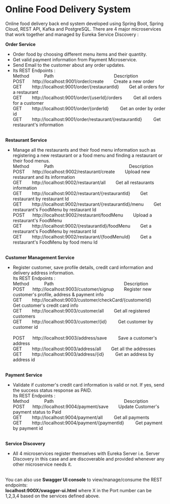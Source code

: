# Online Food Delivery System
Online food delivery back end system developed using Spring Boot, Spring Cloud, REST API, Kafka and PostgreSQL. There are 4 major microservices that work together and managed by Eureka Service Discovery : </br>

**Order Service**</br>
* Order food by choosing different menu items and their quantity.</br>
* Get valid payment information from Payment Microservice.</br>
* Send Email to the customer about any order updates.<br/>
* Its REST Endpoints :<br/>
Method&nbsp; &nbsp; &nbsp; &nbsp; &nbsp; &nbsp; Path&nbsp; &nbsp; &nbsp; &nbsp; &nbsp; &nbsp; &nbsp; &nbsp; &nbsp; &nbsp; &nbsp; &nbsp; &nbsp; &nbsp; &nbsp; &nbsp; &nbsp; &nbsp; &nbsp; &nbsp; &nbsp; &nbsp; &nbsp; &nbsp; Description</br>
POST&nbsp; &nbsp; &nbsp; 	       http://localhost:9001/order/create&nbsp; &nbsp; &nbsp; &nbsp; 	                 		Create a new order</br>
GET&nbsp; &nbsp; &nbsp; &nbsp; 	       	   http://localhost:9001/order/{restaurantId}&nbsp; &nbsp; &nbsp; &nbsp;                    Get all orders for a restaurant</br>
GET&nbsp; &nbsp; &nbsp; &nbsp; 	           http://localhost:9001/order/{userId}/orders	&nbsp; &nbsp; &nbsp; &nbsp;  	 	 		Get all orders for a customer</br>
GET&nbsp; &nbsp; &nbsp; &nbsp; 	           http://localhost:9001/order/{orderId}	&nbsp; &nbsp; &nbsp; &nbsp;  	         		Get an order by order id</br>
GET&nbsp; &nbsp; &nbsp; &nbsp; 	           http://localhost:9001/order/restaurant/{restaurantId}	&nbsp; &nbsp; &nbsp; &nbsp;  	Get restaurant's information</br><br/>

**Restaurant Service**</br>
* Manage all the restaurants and their food menu information such as registering a new restaurant or a food menu and 
finding a restaurant or their food menus.</br>
Method&nbsp; &nbsp; &nbsp; &nbsp; &nbsp; &nbsp; Path&nbsp; &nbsp; &nbsp; &nbsp; &nbsp; &nbsp; &nbsp; &nbsp; &nbsp; &nbsp; &nbsp; &nbsp; &nbsp; &nbsp; &nbsp; &nbsp; &nbsp; &nbsp; &nbsp; &nbsp; &nbsp; &nbsp; &nbsp; &nbsp; &nbsp; &nbsp; &nbsp; &nbsp; &nbsp; &nbsp; Description</br>
POST&nbsp; &nbsp; &nbsp; 	       http://localhost:9002/restaurant/create&nbsp; &nbsp; &nbsp; &nbsp; 	                     Upload new restaurant and its information</br>
GET&nbsp; &nbsp; &nbsp; &nbsp; 	           http://localhost:9002/restaurant/all&nbsp; &nbsp; &nbsp; &nbsp;                     		 Get all restaurants information</br>
GET&nbsp; &nbsp; &nbsp; &nbsp; 	           http://localhost:9002/restaurant/{restaurantId}&nbsp; &nbsp; &nbsp; &nbsp; 	 	 		 Get restaurant by restaurant Id</br>
GET&nbsp; &nbsp; &nbsp; &nbsp; 	           http://localhost:9002/restaurant/{restaurantId}/menu&nbsp; &nbsp; &nbsp; &nbsp; 	 	 	 Get restaurant's FoodMenu by restaurant Id</br>
POST&nbsp; &nbsp; &nbsp; 	       http://localhost:9002/restaurant/foodMenu&nbsp; &nbsp; &nbsp; &nbsp; 	                 Upload a restaurant's FoodMenu</br>
GET&nbsp; &nbsp; &nbsp; &nbsp; 	           http://localhost:9002/{restaurantId}/foodMenu&nbsp; &nbsp; &nbsp; &nbsp;                  Get a restaurant's FoodMenu by restaurant Id</br>
GET&nbsp; &nbsp; &nbsp; &nbsp; 	           http://localhost:9002/restaurant/{foodMenuId}&nbsp; &nbsp; &nbsp; &nbsp; 	 	 		 Get a restaurant's FoodMenu by food menu Id</br></br>

**Customer Management Service**</br>
* Register customer, save profile details, credit card information and delivery address information.<br/>
Its REST Endpoints :<br/> 
Method&nbsp; &nbsp; &nbsp; &nbsp; &nbsp; &nbsp; Path&nbsp; &nbsp; &nbsp; &nbsp; &nbsp; &nbsp; &nbsp; &nbsp; &nbsp; &nbsp; &nbsp; &nbsp; &nbsp; &nbsp; &nbsp; &nbsp; &nbsp; &nbsp; &nbsp; &nbsp; &nbsp; &nbsp; &nbsp; &nbsp; &nbsp; &nbsp; &nbsp; &nbsp; Description</br>
POST&nbsp; &nbsp; &nbsp; 	      http://localhost:9003/customer/signup&nbsp; &nbsp; &nbsp; &nbsp;                   Register new customer's profile, address & payment info <br/>
GET&nbsp; &nbsp; &nbsp; &nbsp; 	       http://localhost:9003/customer/checkCard/{customerId}&nbsp; &nbsp; &nbsp; &nbsp;   Get customer's credit card info<br/>
GET&nbsp; &nbsp; &nbsp; &nbsp; 	       http://localhost:9003/customer/all&nbsp; &nbsp; &nbsp; &nbsp;  	 				             Get all registered customers<br/>
GET&nbsp; &nbsp; &nbsp; &nbsp; 	       http://localhost:9003/customer/{id}	&nbsp; &nbsp; &nbsp; &nbsp;  	 			         Get customer by customer id<br/><br/>
POST&nbsp; &nbsp; &nbsp; 	      http://localhost:9003/address/save	 &nbsp; &nbsp; &nbsp; &nbsp;                 	  Save a customer's address<br/>
GET&nbsp; &nbsp; &nbsp; &nbsp; 	       http://localhost:9003/address/all&nbsp; &nbsp; &nbsp; &nbsp;                			    Get all the addresses<br/>
GET&nbsp; &nbsp; &nbsp; &nbsp; 	       http://localhost:9003/address/{id}	 &nbsp; &nbsp; &nbsp; &nbsp; 	 				             Get an address by address id<br/><br/>


**Payment Service**</br>
* Validate if customer's credit card information is valid or not. If yes, send the success status response as PAID.</br>
Its REST Endpoints :<br/>
Method&nbsp; &nbsp; &nbsp; &nbsp; &nbsp; &nbsp; Path&nbsp; &nbsp; &nbsp; &nbsp; &nbsp; &nbsp; &nbsp; &nbsp; &nbsp; &nbsp; &nbsp; &nbsp; &nbsp; &nbsp; &nbsp; &nbsp; &nbsp; &nbsp; &nbsp; &nbsp; &nbsp; &nbsp; &nbsp; &nbsp; &nbsp; &nbsp; &nbsp; &nbsp; Description</br>
POST&nbsp; &nbsp; &nbsp; 	         http://localhost:9004/payment/save&nbsp; &nbsp; &nbsp; &nbsp;                        	Update Customer's payment status to Paid</br>
GET&nbsp; &nbsp; &nbsp; &nbsp; 	       	     http://localhost:9004/payment/all &nbsp; &nbsp; &nbsp; &nbsp;         					Get all payments</br>
GET&nbsp; &nbsp; &nbsp; &nbsp; 	       	     http://localhost:9004/payment/{paymentId} &nbsp; &nbsp; &nbsp; &nbsp; 	 	 			Get payment by payment id</br></br>


**Service Discovery**</br>
* All 4 microservices register themselves with Eureka Server i.e. Server Discovery in this case and are discoverable and provided whenever any other microservice needs it.</br></br>

You can also use **Swagger UI console** to view/manage/consume the REST endpoints: </br>
**localhost:900X/swagger-ui.html** where X in the Port number can be 1,2,3,4 based on the services defined above.
